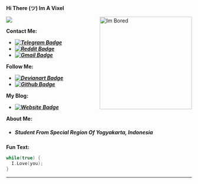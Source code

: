 ****Hi There (ツ) Im A Vixel****

<img src="https://contrib.rocks/image?repo=vcyzteen/vcyzteen" />

<img align="right" alt="Im Bored" height=250 src="https://github.com/vcyzteen/vcyzteen/blob/main/1620364799088.png" />

**Contact Me:**
* ***[![Telegram Badge](https://img.shields.io/badge/Chat%20on-Telegram-white.svg)](https://t.me/iocode)***
* ***[![Reddit Badge](https://img.shields.io/badge/Chat%20on-Reddit-white.svg)](https://www.reddit.com/user/vcyzteen/)***
* ***[![Gmail Badge](https://img.shields.io/badge/Chat%20on-Gmail-white.svg)](vcyzscape@gmail.com)***

**Follow Me:**
* ***[![Devianart Badge](https://img.shields.io/badge/Follow%20Me%20On-Devianart-white.svg)](https://www.deviantart.com/iocode)***
* ***[![Github Badge](https://img.shields.io/badge/Follow%20Me%20On-Github-white.svg)](https://github.com/vcyzteen)***

**My Blog:**
* ***[![Website Badge](https://img.shields.io/badge/Catch%20Me%20On-MyBlog-white.svg)](https://baka-pena.me)***

**About Me:**
* *<h5><b>Student From Special Region Of Yogyakarta, Indonesia</b></h5>*

**Fun Text:**
```c
while(true) {
  I.Love(you);
}
```
-------------------------
